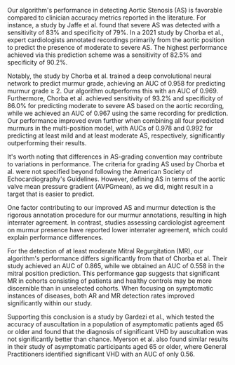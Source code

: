 Our algorithm's performance in detecting Aortic Stenosis (AS) is favorable compared to clinician accuracy metrics reported in the literature. For instance, a study by Jaffe et al. found that severe AS was detected with a sensitivity of 83% and specificity of 79%. In a 2021 study by Chorba et al., expert cardiologists annotated recordings primarily from the aortic position to predict the presence of moderate to severe AS. The highest performance achieved via this prediction scheme was a sensitivity of 82.5% and specificity of 90.2%.

Notably, the study by Chorba et al. trained a deep convolutional neural network to predict murmur grade, achieving an AUC of 0.958 for predicting murmur grade ≥ 2. Our algorithm outperforms this with an AUC of 0.969. Furthermore, Chorba et al. achieved sensitivity of 93.2% and specificity of 86.0% for predicting moderate to severe AS based on the aortic recording, while we achieved an AUC of 0.967 using the same recording for prediction. Our performance improved even further when combining all four predicted murmurs in the multi-position model, with AUCs of 0.978 and 0.992 for predicting at least mild and at least moderate AS, respectively, significantly outperforming their results.

It's worth noting that differences in AS-grading convention may contribute to variations in performance. The criteria for grading AS used by Chorba et al. were not specified beyond following the American Society of Echocardiography's Guidelines. However, defining AS in terms of the aortic valve mean pressure gradient (AVPGmean), as we did, might result in a target that is easier to predict.

One factor contributing to our improved AS and murmur detection is the rigorous annotation procedure for our murmur annotations, resulting in high interrater agreement. In contrast, studies assessing cardiologist agreement on murmur presence have reported lower interrater agreement, which could explain performance differences.

For the detection of at least moderate Mitral Regurgitation (MR), our algorithm's performance differs significantly from that of Chorba et al. Their study achieved an AUC of 0.865, while we obtained an AUC of 0.558 in the mitral position prediction. This performance gap suggests that significant MR in cohorts consisting of patients and healthy controls may be more discernible than in unselected cohorts. When focusing on symptomatic instances of diseases, both AR and MR detection rates improved significantly within our study.

Supporting this conclusion is a study by Gardezi et al., which tested the accuracy of auscultation in a population of asymptomatic patients aged 65 or older and found that the diagnosis of significant VHD by auscultation was not significantly better than chance. Myerson et al. also found similar results in their study of asymptomatic participants aged 65 or older, where General Practitioners identified significant VHD with an AUC of only 0.56.